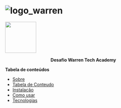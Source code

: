 <p align="center">

# ![logo_warren](https://user-images.githubusercontent.com/101012809/166108726-0417c06b-a21b-4626-829d-f658ac76c9a2.png)
</p>

<img src= '#![logo_warren](https://user-images.githubusercontent.com/101012809/166108726-0417c06b-a21b-4626-829d-f658ac76c9a2.png)' width='100px'>

<p align="center">
  <b> Desafio Warren Tech Academy </b>
</p>

**Tabela de conteúdos**

* [Sobre](#Sobre)
* [Tabela de Conteudo](#tabela-de=conteudo)
* [Instalação](#instalação)
* [Como usar](#como-usar)
* [Tecnologias](#tecnologias)